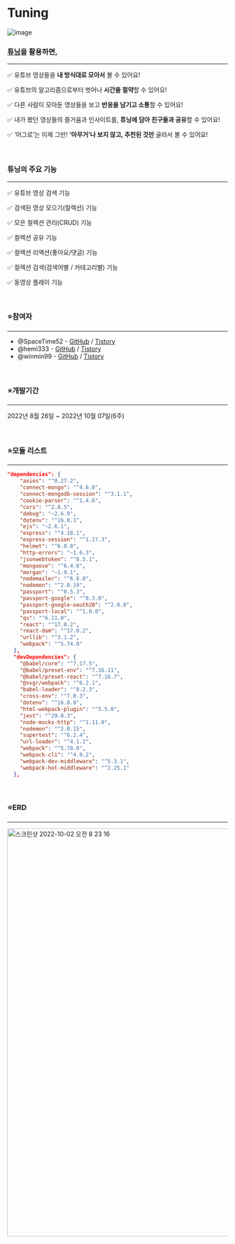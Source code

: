 # **Tuning**

![image](https://firebasestorage.googleapis.com/v0/b/tuning-project.appspot.com/o/tuning-logo-160.png?alt=media&token=ae7e30a6-1789-4e0f-9974-d8d2134bc1f6)



### **[튜닝](https://www.tube-tuning.com/)을 활용하면,**

---

✅  유튜브 영상들을 **내 방식대로 모아서** 볼 수 있어요!

✅  유튜브의 알고리즘으로부터 벗어나 **시간을 절약**할 수 있어요!

✅  다른 사람이 모아둔 영상들을 보고 **반응을 남기고 소통**할 수 있어요!

✅  내가 봤던 영상들의 즐거움과 인사이트를, **튜닝에 담아 친구들과 공유**할 수 있어요!

✅  ‘어그로’는 이제 그만! **‘아무거’나 보지 않고, 추천된 것만** 골라서 볼 수 있어요! 


ㅤ 

### **튜닝의 주요 기능**

---

✅  유튜브 영상 검색 기능

✅  검색된 영상 모으기(컬렉션) 기능

✅  모은 컬렉션 관리(CRUD) 기능

✅  컬렉션 공유 기능

✅  컬렉션 리액션(좋아요/댓글) 기능

✅  컬렉션 검색(검색어별 / 카테고리별) 기능

✅  동영상 플레이 기능


ㅤ 


### **⭐️참여자**

---

- @SpaceTime52 - [GitHub](https://github.com/SpaceTime52) / [Tistory]()
- @hemi333 - [GitHub](https://github.com/hemi333) / [Tistory](https://bo-hyemi-an.tistory.com/)
- @winmin99 - [GitHub](https://github.com/winmin99) / [Tistory]()



ㅤ 

### **⭐️개발기간**
---

2022년 8월 26일 ~ 2022년 10월 07일(6주)



ㅤ 
### **⭐️모듈 리스트**

---

```json
"dependencies": {
    "axios": "^0.27.2",
    "connect-mongo": "^4.6.0",
    "connect-mongodb-session": "^3.1.1",
    "cookie-parser": "^1.4.6",
    "cors": "^2.8.5",
    "debug": "~2.6.9",
    "dotenv": "^16.0.1",
    "ejs": "~2.6.1",
    "express": "^4.18.1",
    "express-session": "^1.17.3",
    "helmet": "^6.0.0",
    "http-errors": "~1.6.3",
    "jsonwebtoken": "^8.5.1",
    "mongoose": "^6.4.6",
    "morgan": "~1.9.1",
    "nodemailer": "^6.8.0",
    "nodemon": "^2.0.19",
    "passport": "^0.5.3",
    "passport-google": "^0.3.0",
    "passport-google-oauth20": "^2.0.0",
    "passport-local": "^1.0.0",
    "qs": "^6.11.0",
    "react": "^17.0.2",
    "react-dom": "^17.0.2",
    "urllib": "^3.1.2",
    "webpack": "^5.74.0"
  },
  "devDependencies": {
    "@babel/core": "^7.17.5",
    "@babel/preset-env": "^7.16.11",
    "@babel/preset-react": "^7.16.7",
    "@svgr/webpack": "^6.2.1",
    "babel-loader": "^8.2.3",
    "cross-env": "^7.0.3",
    "dotenv": "^16.0.0",
    "html-webpack-plugin": "^5.5.0",
    "jest": "^29.0.3",
    "node-mocks-http": "^1.11.0",
    "nodemon": "^2.0.15",
    "supertest": "^6.2.4",
    "url-loader": "^4.1.1",
    "webpack": "^5.70.0",
    "webpack-cli": "^4.9.2",
    "webpack-dev-middleware": "^5.3.1",
    "webpack-hot-middleware": "^2.25.1"
  },
```

ㅤ 

### **⭐️ERD**
---
<img width="931" alt="스크린샷 2022-10-02 오전 8 23 16" src="https://user-images.githubusercontent.com/71807433/193512924-e8d7a7a3-da8c-4d3e-a217-517377579aca.png">


